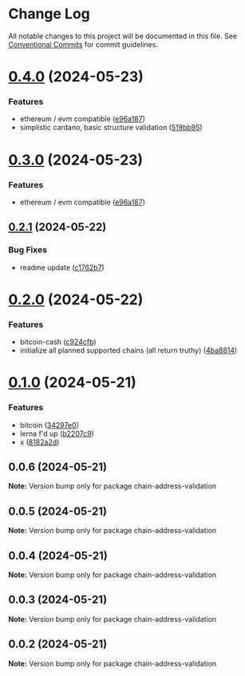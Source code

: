 # Change Log

All notable changes to this project will be documented in this file.
See [Conventional Commits](https://conventionalcommits.org) for commit guidelines.

# [0.4.0](https://github.com/nicholasjpanella/chain-address-validation/compare/chain-address-validation@0.3.0...chain-address-validation@0.4.0) (2024-05-23)


### Features

* ethereum / evm compatible ([e96a187](https://github.com/nicholasjpanella/chain-address-validation/commit/e96a187837a927f15dfb73447c9ce16619aa47ea))
* simplistic cardano, basic structure validation ([519bb95](https://github.com/nicholasjpanella/chain-address-validation/commit/519bb95544bea1714529c7529ff519dcfa509c1f))





# [0.3.0](https://github.com/nicholasjpanella/chain-address-validation/compare/chain-address-validation@0.2.1...chain-address-validation@0.3.0) (2024-05-23)


### Features

* ethereum / evm compatible ([e96a187](https://github.com/nicholasjpanella/chain-address-validation/commit/e96a187837a927f15dfb73447c9ce16619aa47ea))





## [0.2.1](https://github.com/nicholasjpanella/chain-address-validation/compare/chain-address-validation@0.2.0...chain-address-validation@0.2.1) (2024-05-22)


### Bug Fixes

* readme update ([c1762b7](https://github.com/nicholasjpanella/chain-address-validation/commit/c1762b74752b9919ca21a7354a26a5a20193d02b))





# [0.2.0](https://github.com/nicholasjpanella/chain-address-validation/compare/chain-address-validation@0.1.0...chain-address-validation@0.2.0) (2024-05-22)


### Features

* bitcoin-cash ([c924cfb](https://github.com/nicholasjpanella/chain-address-validation/commit/c924cfb1917b69cf8893f4a63fcb2576a7c4e07f))
* initialize all planned supported chains (all return truthy) ([4ba8814](https://github.com/nicholasjpanella/chain-address-validation/commit/4ba88147600650b4c8c5eb9dea226dcb40d00abb))





# [0.1.0](https://github.com/nicholasjpanella/chain-address-validation/compare/chain-address-validation@0.0.6...chain-address-validation@0.1.0) (2024-05-21)


### Features

* bitcoin ([34297e0](https://github.com/nicholasjpanella/chain-address-validation/commit/34297e0d5211e2244a4e1f7c6ad041982c64768c))
* lerna f'd up ([b2207c9](https://github.com/nicholasjpanella/chain-address-validation/commit/b2207c95c542d502194e74e44663bfcdaadb82f1))
* x ([8182a2d](https://github.com/nicholasjpanella/chain-address-validation/commit/8182a2d38242d6a2d08746c4fd213c0c01976e98))





## 0.0.6 (2024-05-21)

**Note:** Version bump only for package chain-address-validation





## 0.0.5 (2024-05-21)

**Note:** Version bump only for package chain-address-validation





## 0.0.4 (2024-05-21)

**Note:** Version bump only for package chain-address-validation





## 0.0.3 (2024-05-21)

**Note:** Version bump only for package chain-address-validation





## 0.0.2 (2024-05-21)

**Note:** Version bump only for package chain-address-validation
